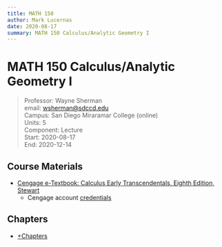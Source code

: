 ```yaml
---
title: MATH 150
author: Mark Lucernas
date: 2020-08-17
summary: MATH 150 Calculus/Analytic Geometry I
---
```



# MATH 150 Calculus/Analytic Geometry I
> Professor: Wayne Sherman<br>
> email: wsherman@sdccd.edu<br>
> Campus: San Diego Miraramar College (online)<br>
> Units: 5<br>
> Component: Lecture<br>
> Start: 2020-08-17<br>
> End: 2020-12-14<br>

## Course Materials

- [Cengage e-Textbook: Calculus Early Transcendentals, Eighth Edition, Stewart](https://webassign.com/)
  * Cengage account [credentials](vfile:../../../files/fall-2020/MATH-150/cengage_account.txt)


## Chapters

- [+Chapters](chapters/index)

